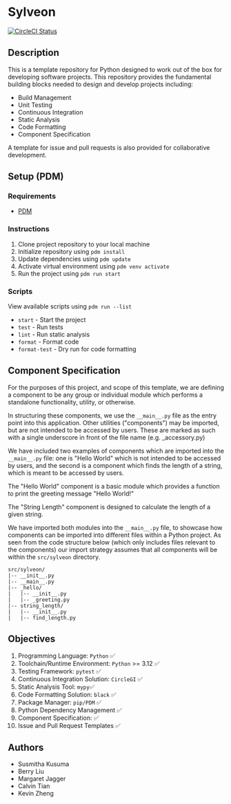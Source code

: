 # Sylveon

[![CircleCI Status](https://dl.circleci.com/status-badge/img/circleci/3xWZeNMCu5Vj5AMLtYkBLD/3BbpjRhT2mTt2SAzHyziCj/tree/main.svg?style=svg&circle-token=a3755171dc7af90c9eed83c7eb96aa5f59faef63)](https://dl.circleci.com/status-badge/redirect/circleci/3xWZeNMCu5Vj5AMLtYkBLD/3BbpjRhT2mTt2SAzHyziCj/tree/main)

## Description

This is a template repository for Python designed to work out of the box for developing software projects. This repository provides the fundamental building blocks needed to design and develop projects including:

- Build Management
- Unit Testing
- Continuous Integration
- Static Analysis
- Code Formatting
- Component Specification

A template for issue and pull requests is also provided for collaborative development.

## Setup (PDM)

### Requirements

- [PDM](https://pdm-project.org/latest/)

### Instructions

1. Clone project repository to your local machine
2. Initialize repository using `pdm install`
3. Update dependencies using `pdm update`
4. Activate virtual environment using `pdm venv activate`
5. Run the project using `pdm run start`

### Scripts

View available scripts using `pdm run --list`

- `start` - Start the project
- `test` - Run tests
- `lint` - Run static analysis
- `format` - Format code
- `format-test` - Dry run for code formatting

## Component Specification

For the purposes of this project, and scope of this template, we are defining a component to be any group or individual module which performs a standalone functionality, utility, or otherwise.

In structuring these components, we use the `__main__.py` file as the entry point into this application. Other utilities ("components") may be imported, but are not intended to be accessed by users. These are marked as such with a single underscore in front of the file name (e.g. _accessory.py)

We have included two examples of components which are imported into the `__main__.py` file: one is "Hello World" which is not intended to be accessed by users, and the second is a component which finds the length of a string, which is meant to be accessed by users. 

The "Hello World" component is a basic module which provides a function to print the greeting message "Hello World!" 

The "String Length" component is designed to calculate the length of a given string. 

We have imported both modules into the `__main__.py` file, to showcase how components can be imported into different files within a Python project. As seen from the code structure below (which only includes files relevant to the components) our import strategy assumes that all components will be within the `src/sylveon` directory. 

```
src/sylveon/
|-- __init__.py
|-- __main__.py
|-- _hello/
|   |-- __init__.py
|   |-- _greeting.py
|-- string_length/
|   |-- __init__.py
|   |-- find_length.py

```

## Objectives

1. Programming Language: ```Python``` ✅
2. Toolchain/Runtime Environment: ```Python``` >= 3.12 ✅
3. Testing Framework: ```pytest``` ✅
4. Continuous Integration Solution: ```CircleGI``` ✅
5. Static Analysis Tool: ```mypy```✅
6. Code Formatting Solution: ```black``` ✅
7. Package Manager: ```pip/PDM``` ✅
8. Python Dependency Management ✅
9. Component Specification: ✅
10. Issue and Pull Request Templates ✅

## Authors

- Susmitha Kusuma
- Berry Liu
- Margaret Jagger
- Calvin Tian
- Kevin Zheng
